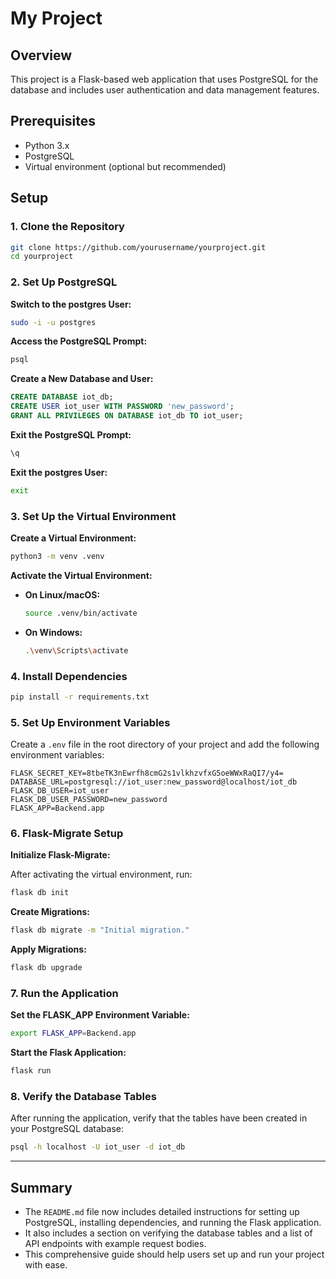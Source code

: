# My Project

## Overview

This project is a Flask-based web application that uses PostgreSQL for the database and includes user authentication and data management features.

## Prerequisites

- Python 3.x
- PostgreSQL
- Virtual environment (optional but recommended)

## Setup

### 1. Clone the Repository

```sh
git clone https://github.com/yourusername/yourproject.git
cd yourproject
```

### 2. Set Up PostgreSQL

**Switch to the postgres User:**

```sh
sudo -i -u postgres
```

**Access the PostgreSQL Prompt:**

```sh
psql
```

**Create a New Database and User:**

```sql
CREATE DATABASE iot_db;
CREATE USER iot_user WITH PASSWORD 'new_password';
GRANT ALL PRIVILEGES ON DATABASE iot_db TO iot_user;
```

**Exit the PostgreSQL Prompt:**

```sh
\q
```

**Exit the postgres User:**

```sh
exit
```

### 3. Set Up the Virtual Environment

**Create a Virtual Environment:**

```sh
python3 -m venv .venv
```

**Activate the Virtual Environment:**

- **On Linux/macOS:**

  ```sh
  source .venv/bin/activate
  ```

- **On Windows:**
  ```sh
  .\venv\Scripts\activate
  ```

### 4. Install Dependencies

```sh
pip install -r requirements.txt
```

### 5. Set Up Environment Variables

Create a `.env` file in the root directory of your project and add the following environment variables:

```
FLASK_SECRET_KEY=8tbeTK3nEwrfh8cmG2s1vlkhzvfxG5oeWWxRaQI7/y4=
DATABASE_URL=postgresql://iot_user:new_password@localhost/iot_db
FLASK_DB_USER=iot_user
FLASK_DB_USER_PASSWORD=new_password
FLASK_APP=Backend.app
```

### 6. Flask-Migrate Setup

**Initialize Flask-Migrate:**

After activating the virtual environment, run:

```sh
flask db init
```

**Create Migrations:**

```sh
flask db migrate -m "Initial migration."
```

**Apply Migrations:**

```sh
flask db upgrade
```

### 7. Run the Application

**Set the FLASK_APP Environment Variable:**

```sh
export FLASK_APP=Backend.app
```

**Start the Flask Application:**

```sh
flask run
```

### 8. Verify the Database Tables

After running the application, verify that the tables have been created in your PostgreSQL database:

```sh
psql -h localhost -U iot_user -d iot_db
```

---

## Summary

- The `README.md` file now includes detailed instructions for setting up PostgreSQL, installing dependencies, and running the Flask application.
- It also includes a section on verifying the database tables and a list of API endpoints with example request bodies.
- This comprehensive guide should help users set up and run your project with ease.
